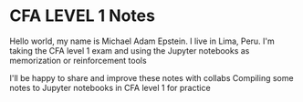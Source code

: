 # CFA LEVEL 1 Notes

Hello world, my name is Michael Adam Epstein.  I live in Lima, Peru.  I'm taking the CFA level 1 exam and using the Jupyter notebooks as memorization or reinforcement tools 

I'll be happy to share and improve these notes with collabs
Compiling some notes to Jupyter notebooks in CFA level 1 for practice
